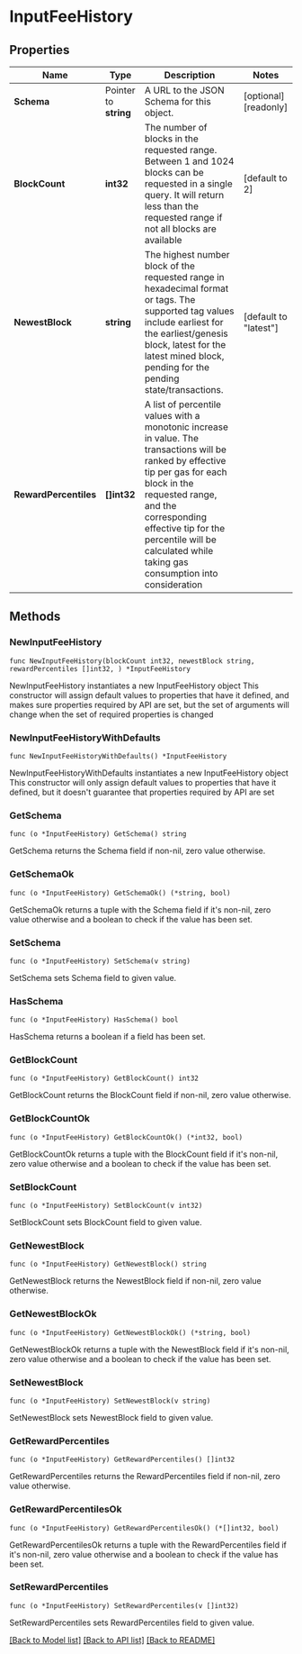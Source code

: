 # InputFeeHistory

## Properties

Name | Type | Description | Notes
------------ | ------------- | ------------- | -------------
**Schema** | Pointer to **string** | A URL to the JSON Schema for this object. | [optional] [readonly] 
**BlockCount** | **int32** | The number of blocks in the requested range. Between 1 and 1024 blocks can be requested in a single query. It will return less than the requested range if not all blocks are available | [default to 2]
**NewestBlock** | **string** | The highest number block of the requested range in hexadecimal format or tags. The supported tag values include earliest for the earliest/genesis block, latest for the latest mined block, pending for the pending state/transactions. | [default to "latest"]
**RewardPercentiles** | **[]int32** | A list of percentile values with a monotonic increase in value. The transactions will be ranked by effective tip per gas for each block in the requested range, and the corresponding effective tip for the percentile will be calculated while taking gas consumption into consideration | 

## Methods

### NewInputFeeHistory

`func NewInputFeeHistory(blockCount int32, newestBlock string, rewardPercentiles []int32, ) *InputFeeHistory`

NewInputFeeHistory instantiates a new InputFeeHistory object
This constructor will assign default values to properties that have it defined,
and makes sure properties required by API are set, but the set of arguments
will change when the set of required properties is changed

### NewInputFeeHistoryWithDefaults

`func NewInputFeeHistoryWithDefaults() *InputFeeHistory`

NewInputFeeHistoryWithDefaults instantiates a new InputFeeHistory object
This constructor will only assign default values to properties that have it defined,
but it doesn't guarantee that properties required by API are set

### GetSchema

`func (o *InputFeeHistory) GetSchema() string`

GetSchema returns the Schema field if non-nil, zero value otherwise.

### GetSchemaOk

`func (o *InputFeeHistory) GetSchemaOk() (*string, bool)`

GetSchemaOk returns a tuple with the Schema field if it's non-nil, zero value otherwise
and a boolean to check if the value has been set.

### SetSchema

`func (o *InputFeeHistory) SetSchema(v string)`

SetSchema sets Schema field to given value.

### HasSchema

`func (o *InputFeeHistory) HasSchema() bool`

HasSchema returns a boolean if a field has been set.

### GetBlockCount

`func (o *InputFeeHistory) GetBlockCount() int32`

GetBlockCount returns the BlockCount field if non-nil, zero value otherwise.

### GetBlockCountOk

`func (o *InputFeeHistory) GetBlockCountOk() (*int32, bool)`

GetBlockCountOk returns a tuple with the BlockCount field if it's non-nil, zero value otherwise
and a boolean to check if the value has been set.

### SetBlockCount

`func (o *InputFeeHistory) SetBlockCount(v int32)`

SetBlockCount sets BlockCount field to given value.


### GetNewestBlock

`func (o *InputFeeHistory) GetNewestBlock() string`

GetNewestBlock returns the NewestBlock field if non-nil, zero value otherwise.

### GetNewestBlockOk

`func (o *InputFeeHistory) GetNewestBlockOk() (*string, bool)`

GetNewestBlockOk returns a tuple with the NewestBlock field if it's non-nil, zero value otherwise
and a boolean to check if the value has been set.

### SetNewestBlock

`func (o *InputFeeHistory) SetNewestBlock(v string)`

SetNewestBlock sets NewestBlock field to given value.


### GetRewardPercentiles

`func (o *InputFeeHistory) GetRewardPercentiles() []int32`

GetRewardPercentiles returns the RewardPercentiles field if non-nil, zero value otherwise.

### GetRewardPercentilesOk

`func (o *InputFeeHistory) GetRewardPercentilesOk() (*[]int32, bool)`

GetRewardPercentilesOk returns a tuple with the RewardPercentiles field if it's non-nil, zero value otherwise
and a boolean to check if the value has been set.

### SetRewardPercentiles

`func (o *InputFeeHistory) SetRewardPercentiles(v []int32)`

SetRewardPercentiles sets RewardPercentiles field to given value.



[[Back to Model list]](../README.md#documentation-for-models) [[Back to API list]](../README.md#documentation-for-api-endpoints) [[Back to README]](../README.md)


